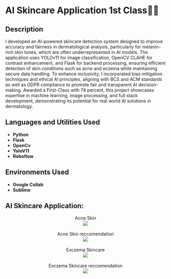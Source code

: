 <h1>AI Skincare Application 1st Class🔬🧴</h1>

<h2>Description</h2>
I developed an AI-powered skincare detection system designed to improve accuracy and fairness in dermatological analysis, particularly for melanin-rich skin tones, which are often underrepresented in AI models. The application uses YOLOv11 for image classification, OpenCV CLAHE for contrast enhancement, and Flask for backend processing, ensuring efficient detection of skin conditions such as acne and eczema while maintaining secure data handling. To enhance inclusivity, I incorporated bias mitigation techniques and ethical AI principles, aligning with BCS and ACM standards as well as GDPR compliance to promote fair and transparent AI decision-making. Awarded a First-Class with 74 percent, this project showcases expertise in machine learning, image processing, and full stack development, demonstrating its potential for real world AI solutions in dermatology.  
<br/>


<h2>Languages and Utilities Used</h2>

- <b>Python</b> 
- <b>Flask</b>
- <b>OpenCv</b>
- <b>YoloV11</b>
- <b>Roboflow</b>

<h2>Environments Used </h2>

- <b>Google Collab</b>
- <b>Sublime</b>

<h2>AI Skincare Application:</h2>

<p align="center">
Acne Skin <br/>
<img src="https://imgur.com/S41gcTV"/>
<br />
<br />
Acne Skin reccomendation  <br/>
<img src="https://imgur.com/l3fcbIy"/>
<br />
<br />
Exczema Skincare <br/>
<img src="https://imgur.com/S41gcTV"/>
<br />
<br />
Exczema Skincare reccomendation  <br/>
<img src="https://imgur.com/l3fcbIy"/>
<br />
<br />
